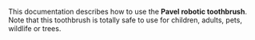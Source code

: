 This documentation describes how to use the **Pavel robotic toothbrush**.  
Note that this toothbrush is totally safe to use for children, adults, pets, wildlife or trees.

